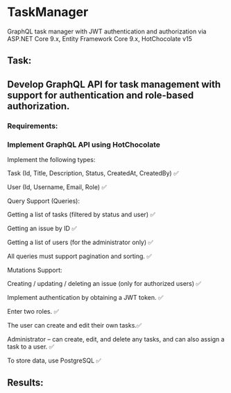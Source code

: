 # TaskManager
GraphQL task manager with JWT authentication and authorization via ASP.NET Core 9.x, Entity Framework Core 9.x, HotChocolate v15

## Task:
## Develop GraphQL API for task management with support for authentication and role-based authorization.

### Requirements:
### Implement GraphQL API using HotChocolate
Implement the following types:

Task (Id, Title, Description, Status, CreatedAt, CreatedBy) ✅

User (Id, Username, Email, Role) ✅

Query Support (Queries):

Getting a list of tasks (filtered by status and user) ✅

Getting an issue by ID ✅

Getting a list of users (for the administrator only) ✅

All queries must support pagination and sorting. ✅

Mutations Support:

Creating / updating / deleting an issue (only for authorized users) ✅

Implement authentication by obtaining a JWT token. ✅

Enter two roles. ✅

The user can create and edit their own tasks.✅

Administrator – can create, edit, and delete any tasks, and can also assign a task to a user. ✅

To store data, use PostgreSQL ✅

## Results: 

